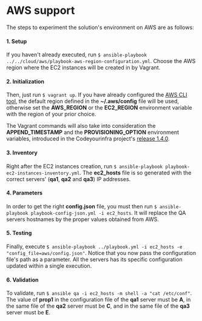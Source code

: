 # AWS support

The steps to experiment the solution's environment on AWS are as follows:

#### 1. Setup

If you haven't already executed, run `$ ansible-playbook ../../cloud/aws/playbook-aws-region-configuration.yml`. Choose the AWS region where the EC2 instances will be created in by Vagrant.

#### 2. Initialization

Then, just run `$ vagrant up`. If you have already configured the [AWS CLI tool](http://docs.aws.amazon.com/cli/latest/userguide/cli-chap-welcome.html), the default region defined in the **~/.aws/config** file will be used, otherwise set the **AWS_REGION** or the **EC2_REGION** environment variable with the region of your prior choice.

The Vagrant commands will also take into consideration the **APPEND_TIMESTAMP** and the **PROVISIONING_OPTION** environment variables, introduced in the Codeyourinfra project's [release 1.4.0](https://github.com/esign-consulting/codeyourinfra/tree/1.4.0).

#### 3. Inventory

Right after the EC2 instances creation, run `$ ansible-playbook playbook-ec2-instances-inventory.yml`. The **ec2_hosts** file is so generated with the correct servers' (**qa1**, **qa2** and **qa3**) IP addresses.

#### 4. Parameters

In order to get the right **config.json** file, you must then run `$ ansible-playbook playbook-config-json.yml -i ec2_hosts`. It will replace the QA servers hostnames by the proper values obtained from AWS.

#### 5. Testing

Finally, execute `$ ansible-playbook ../playbook.yml -i ec2_hosts -e "config_file=aws/config.json"`. Notice that you now pass the configuration file's path as a parameter. All the servers has its specific configuration updated within a single execution.

#### 6. Validation

To validate, run `$ ansible qa -i ec2_hosts -m shell -a "cat /etc/conf"`. The value of **prop1** in the configuration file of the **qa1** server must be **A**, in the same file of the **qa2** server must be **C**, and in the same file of the **qa3** server must be **E**.